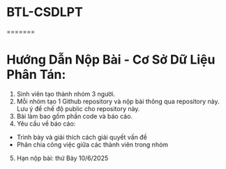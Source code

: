 
# BTL-CSDLPT
=======
# Hướng Dẫn Nộp Bài - Cơ Sở Dữ Liệu Phân Tán:
1. Sinh viên tạo thành nhóm 3 người.
2. Mỗi nhóm tạo 1 Github repository và nộp bài thông qua repository này. Lưu ý để chế độ
public cho repository này.
3. Bài làm bao gồm phần code và báo cáo.
4. Yêu cầu về báo cáo:
- Trình bày và giải thích cách giải quyết vấn đề
- Phân chia công việc giữa các thành viên trong nhóm
5. Hạn nộp bài: thứ Bảy 10/6/2025

